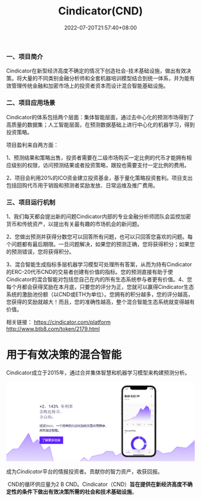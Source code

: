 ﻿---
weight: 
title: "Cindicator(CND)"
description: "Cindicator在新型经济高度不确定的情况下创造社会-技术基础设施，做出有效决策"
date: 2022-07-20T21:57:40+08:00
lastmod: 2022-07-20T16:45:40+08:00
draft: false
authors: ["MineW"]
featuredImage: "cindicatorcnd.webp"
link: "https://cindicator.com/"
tags: ["数字代币","Cindicator(CND)"]
categories: ["navigation"]
navigation: ["数字代币"]
lightgallery: true
toc: true
pinned: false
recommend: false
recommend1: false
---
### 一、项目简介

Cindicator在新型经济高度不确定的情况下创造社会-技术基础设施，做出有效决策。将大量的不同类别金融分析师和全套机器培训模型结合到统一体系，并为能有效管理传统金融和加密市场上的投资者资本而设计混合智能基础设施。



### 二、项目应用场景

Cindicator的体系包括两个层面：集体智能层面，通过去中心化的预测市场得到了高质量的数据集；人工智能层面，在预测数据基础上进行中心化的机器学习，得到投资策略。

项目盈利来自两方面：

1、预测结果和策略出售，投资者需要在二级市场购买一定比例的代币才能拥有相应级别的权限，访问预测结果或者投资策略，跟投也需要支付一定比例的费用。

2、项目会利用20%的ICO资金建立投资基金，基于量化策略投资套利。项目支出包括回购代币用于销毁和预测者奖励发放、日常运维及推广费用。



### 三、项目运行机制

1、我们每天都会提出新的问题Cindicator内部的专业金融分析师团队会监控加密货币和传统资产，以提出有关最有趣的市场机会的新问题。

2、您做出预测并获得分数您可以回答所有问题，也可以只回答您喜欢的问题。每个问题都有最后期限。一旦问题解决，如果您的预测正确，您将获得积分；如果您的预测错误，您将获得积分。

3、混合智能生成指标多层机器学习模型可处理所有答案，从而为持有Cindicator的ERC-20代币CND的交易者创建有价值的指标。您的预测直接有助于使Cindicator的混合智能对包括您自己在内的所有生态系统参与者更有价值。4、您每个月都会获得奖励在本月底，只要您的评分为正，您就可以赢得Cindicator生态系统的激励池份额（以CND或ETH为单位）。您拥有的积分越多，您的评分越高，您获得的奖励就越大！而且，您的准确性越高，整个混合智能生态系统就变得越有价值。

相关链接：
https://cindicator.com/platform
http://www.btb8.com/token/2179.html

# 用于有效决策的混合智能

Cindicator成立于2015年，通过合并集体智慧和机器学习模型来构建预测分析。

![image-20220720170739608](image-20220720170739608.png)

‎成为‎*‎Cindicator‎*‎平台的情报投资者。贡献你的智力资产，收获回报。‎

‎ CND的循环供应量为2 B CND。Cindicator（CND）‎**‎旨在提供在新经济高度不确定性的条件下做出有效决策所需的社会和技术基础设施‎**‎。‎
